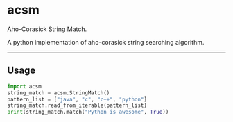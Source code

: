 # acsm
Aho-Corasick String Match.

A python implementation of aho-corasick string searching algorithm.

----------
## Usage
```python
import acsm
string_match = acsm.StringMatch()
pattern_list = ["java", "c", "c++", "python"]
string_match.read_from_iterable(pattern_list)
print(string_match.match("Python is awesome", True))
```
